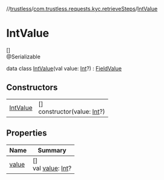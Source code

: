 //[trustless](../../../index.md)/[com.trustless.requests.kyc.retrieveSteps](../index.md)/[IntValue](index.md)

# IntValue

[]\
@Serializable

data class [IntValue](index.md)(val value: [Int](https://kotlinlang.org/api/latest/jvm/stdlib/kotlin/-int/index.html)?) : [FieldValue](../-field-value/index.md)

## Constructors

| | |
|---|---|
| [IntValue](-int-value.md) | []<br>constructor(value: [Int](https://kotlinlang.org/api/latest/jvm/stdlib/kotlin/-int/index.html)?) |

## Properties

| Name | Summary |
|---|---|
| [value](value.md) | []<br>val [value](value.md): [Int](https://kotlinlang.org/api/latest/jvm/stdlib/kotlin/-int/index.html)? |
